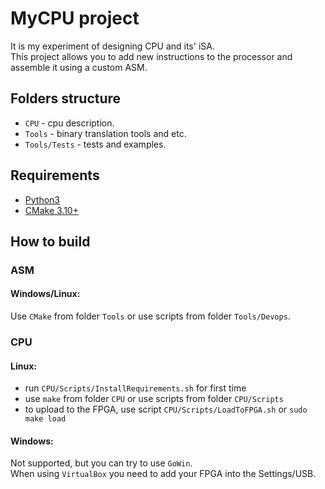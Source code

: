 
# MyCPU project
It is my experiment of designing CPU and its' iSA. \
This project allows you to add new instructions to the processor and assemble it using a custom ASM.

## Folders structure
- `CPU` - cpu description.
- `Tools` - binary translation tools and etc.
- `Tools/Tests` - tests and examples.

## Requirements
- [Python3](https://www.python.org/downloads/)
- [CMake 3.10+](https://cmake.org/download/)

## How to build
### ASM
#### Windows/Linux:
Use `CMake` from folder `Tools` or use scripts from folder `Tools/Devops`.

### CPU
#### Linux:
- run `CPU/Scripts/InstallRequirements.sh` for first time
- use `make` from folder `CPU` or use scripts from folder `CPU/Scripts`
- to upload to the FPGA, use script `CPU/Scripts/LoadToFPGA.sh` or `sudo make load`
#### Windows:
Not supported, but you can try to use `GoWin`. \
When using `VirtualBox` you need to add your FPGA into the Settings/USB.

